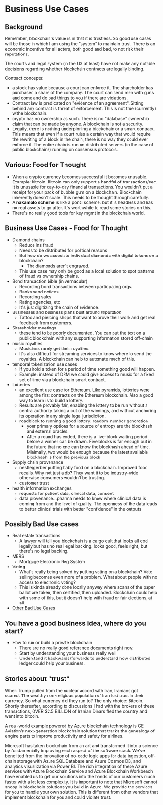 
# Business Use Cases

## Background

Remember, blockchain's value is in that it is trustless.  So good use cases will be those in which I am using the "system" to maintain trust.  There is an economic incentive for all actors, both good and bad, to not risk their reputations.  

The courts and legal system (in the US at least) have not make any notable decisions regarding whether blockchain contracts are legally binding.  

Contract concepts:  

* a stock has value because a court can enforce it.  The shareholder has purchased a share of the company.  The court can send men with guns and come and do bad things to you if there are violations.   
* Contract law is predicated on "evidence of an agreement".  Sitting behind any contract is threat of enforcement.  This is not true (currently) withe blockchain.  
* crypto has no ownership as such.  There is no "database" ownership claim that can be made by anyone.  A blockchain is not a security.  
* Legally, there is nothing underpinning a blockchain or a smart contract. This means that even if a court rules a certain way that would require the rewriting of a block in the chain, there is no way they could ever enforce it.  The entire chain is run on distributed servers (in the case of public blockchains) running on consensus protocols.  

## Various:  Food for Thought

* When a crypto currency becomes successful it becomes unusable.  Example:  bitcoin.  Bitcoin can only support a handful of transactions/sec.  It is unusable for day-to-day financial transactions.  You wouldn't put a receipt for your pack of bubble gum on a blockchain.  Blockchain inherently doesn't scale. This needs to be thought through carefully.  
* A **nakamoto scheme** is like a ponzi scheme.  but it is headless and has no real assets to go after.  It's worthwhile to read some stories on this.  
* There's no really good tools for key mgmt in the blockchain world.  

## Business Use Cases - Food for Thought

* Diamond chains
  * Reduce ins fraud
  * Needs to be distributed for political reasons
  * But how do we associate individual diamonds with digital tokens on a blockchain?  
  	* The diamonds aren't engraved.  
  * This use case may only be good as a local solution to spot patterns of fraud vs ownership chains.  
* Bond transaction bible (in vernacular)
  * Recording bond transactions between particpating orgs.  
  * Banks send notices
  * Recording sales
  * Rating agencies, etc 
  * It's just digitizing the chain of evidence.  
* Businesses and business plans built around *reputation* 
  * Tattoo and piercing shops that want to prove their work and get real feedback from customers. 
* Shareholder meetings
  * these tend to be poorly documented.  You can put the text on a public blockchain with any supporting information stored off-chain
* music royalties
  * Musicians rarely get their royalties.  
  * It's also difficult for streaming services to know where to send the royalties.  A blockchain can help to automate much of this.  
* temporal tokenization use cases
  * If you hold a token for a period of time something good will happen.  
  * Example:  instead of DRM we could give access to music for a fixed set of time via a blockchain smart contract.  
* Lotteries 
  * an excellent use case for Ethereum. Like pyramids, lotteries were among the first contracts on the Ethereum blockchain. Also a good way to learn is to build a lottery.  
  * Results are provably fair, enabling the lottery to be run without a central authority taking a cut of the winnings, and without anchoring its operation in any single legal jurisdiction.
  * roadblock to running a good lottery: random-number generation
    * your primary options for a source of entropy are the blockhash and external oracles.
	* After a round has ended, there is a five-block waiting period before a winner can be drawn. Five blocks is far enough out in the future that no one can know the blockhash ahead of time. Minimally, two would be enough because the latest available blockhash is from the previous block
* Supply chain provenance
  * nestle/gerber putting baby food on a blockchain.  Improved food recalls.  Why not just a db?  They want it to be industry-wide otherwise consumers wouldn't be trusting.   
  * customer trust
* health information exchanges
  * requests for patient data, clinical data, consent
  * data provenance…pharma needs to know where clinical data is coming from and the level of quality.  The openness of the data leads to better clinical trials with better "confidence" in the outputs

## Possibly Bad Use cases 

* Real estate transactions
  * A lawyer will tell you blockchain is a cargo cult that looks all cool legally but has no real legal backing.  looks good, feels right, but there's no legal backing.  
* MERS
  * Mortgage Electronic Reg System
* Voting
  * What's really being solved by putting voting on a blockchain?  Vote selling becomes even more of a problem.  What about people with no access to electronic voting?  
  * This is kinda already done locally anyway where scans of the paper ballot are taken, then certified, then uploaded.  Blockchain could help with some of this, but it doesn't help with fraud or fair elections, at all.  
* [Other Bad Use Cases](https://blog.smartdec.net/you-do-not-need-blockchain-eight-popular-use-cases-and-why-they-do-not-work-f2ecc6cc2129)

## You have a good business idea, where do you start? 

* How to run or build a private blockchain
  * There are no really good reference documents right now.  
  * Start by understanding your business really well
  * Understand it backwards/forwards to understand how distributed ledger could help your business.  


## Stories about "trust"

When Trump pulled from the nuclear accord with Iran, Iranians got scared. The wealthy non-religious population of Iran lost trust in their currency. So what currency did they run to? The only choice: Bitcoin. 
Shortly thereafter, according to discussions I had with the brokers of these transactions, OVER $2.5 BILLION of Iranian Dinars fled the country and went into bitcoin.

A real-world example powered by Azure blockchain technology is GE Aviation’s next-generation blockchain solution that tracks the genealogy of engine parts to improve productivity and safety for airlines. 

Microsoft has taken blockchain from an art and transformed it into a science by fundamentally improving each aspect of the software stack. We’ve benefited from the innovation of no-code logic apps for data ingestion, off-chain storage with Azure SQL Database and Azure Cosmos DB, and analytics visualization via Power BI. The rich integration of these Azure services with Azure Blockchain Service and Azure Blockchain Workbench have enabled us to get our solutions into the hands of our customers much faster with a lot less complexity.  It is important to note that Microsoft cannot snoop in blockchain solutions you build in Azure.  We provide the services for you to handle your own solution.  This is different from other vendors that implement blockchain for you and could violate trust.  